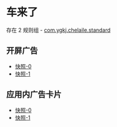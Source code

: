 # 车来了

存在 2 规则组 - [com.ygkj.chelaile.standard](/src/apps/com.ygkj.chelaile.standard.ts)

## 开屏广告

- [快照-0](https://i.gkd.li/import/13062992)
- [快照-1](https://i.gkd.li/import/import/13225111)

## 应用内广告卡片

- [快照-0](https://i.gkd.li/import/13062991)
- [快照-1](https://i.gkd.li/import/13062984)
